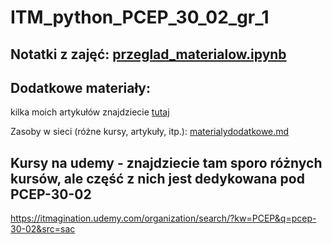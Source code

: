 # ITM_python_PCEP_30_02_gr_1

## Notatki z zajęć: [przeglad_materialow.ipynb](przeglad_materialow.ipynb)

## Dodatkowe materiały:

kilka moich artykułów znajdziecie [tutaj](artykuly)

Zasoby w sieci (różne kursy, artykuły, itp.): [materialydodatkowe.md](materialydodatkowe.md)

## Kursy na udemy - znajdziecie tam sporo różnych kursów, ale część z nich jest dedykowana pod PCEP-30-02

https://itmagination.udemy.com/organization/search/?kw=PCEP&q=pcep-30-02&src=sac